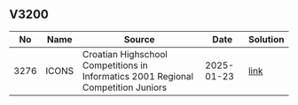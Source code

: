 ## V3200
| No| Name| Source| Date| Solution|
|--|--|--|--|--|
| 3276| ICONS| Croatian Highschool Competitions in Informatics 2001 Regional Competition Juniors| 2025-01-23| [link](./3276/README.md)|

